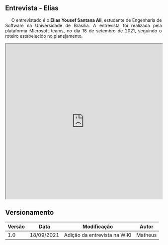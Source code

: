 ## Entrevista - Elias
<p style="text-indent: 20px; text-align: justify">
O entrevistado é o <b>Elias Yousef Santana Ali</b>, estudante de Engenharia de Software na Universidade de Brasília. A entrevista foi realizada pela plataforma Microsoft teams, no dia 18 de setembro de 2021, seguindo o roteiro estabelecido no planejamento.
</p>


<iframe width="100%" height="500px" src="https://www.youtube.com/embed/6dLrRXH1a_U" allowfullscreen></iframe>


## Versionamento

| Versão | Data | Modificação | Autor |
|--|--|--|--|
| 1.0 | 18/09/2021 | Adição da entrevista na WIKI | Matheus |